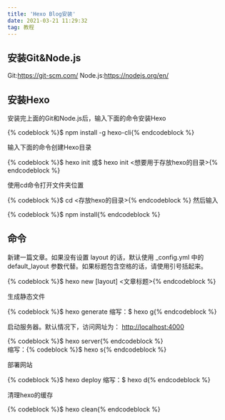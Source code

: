 ```yaml
---
title: 'Hexo Blog安装'
date: 2021-03-21 11:29:32
tag: 教程
---
```

<script type="text/javascript"> 
 !function (e, t, a) {function r() {for (var e = 0; e < s.length; e++) s[e].alpha <= 0 ? (t.body.removeChild(s[e].el), s.splice(e, 1)) : (s[e].y--, s[e].scale += .004, s[e].alpha -= .013, s[e].el.style.cssText = "left:" + s[e].x + "px;top:" + s[e].y + "px;opacity:" + s[e].alpha + ";transform:scale(" + s[e].scale + "," + s[e].scale + ") rotate(45deg);background:" + s[e].color + ";z-index:99999");requestAnimationFrame(r)}function n() {var t = "function" == typeof e.onclick && e.onclick;e.onclick = function (e) {t && t(), o(e)}}function o(e) {var a = t.createElement("div");a.className = "heart", s.push({el: a,x: e.clientX - 5,y: e.clientY - 5,scale: 1,alpha: 1,color: c()}), t.body.appendChild(a)}function i(e) {var a = t.createElement("style");a.type = "text/css";try {a.appendChild(t.createTextNode(e))} catch (t) {a.styleSheet.cssText = e}t.getElementsByTagName("head")[0].appendChild(a)}function c() {return "rgb(" + ~~(255 * Math.random()) + "," + ~~(255 * Math.random()) + "," + ~~(255 * Math.random()) + ")"}var s = [];e.requestAnimationFrame = e.requestAnimationFrame || e.webkitRequestAnimationFrame || e.mozRequestAnimationFrame || e.oRequestAnimationFrame || e.msRequestAnimationFrame || function (e) {setTimeout(e, 1e3 / 60)}, i(".heart{width: 10px;height: 10px;position: fixed;background: #f00;transform: rotate(45deg);-webkit-transform: rotate(45deg);-moz-transform: rotate(45deg);}.heart:after,.heart:before{content: '';width: inherit;height: inherit;background: inherit;border-radius: 50%;-webkit-border-radius: 50%;-moz-border-radius: 50%;position: fixed;}.heart:after{top: -5px;}.heart:before{left: -5px;}"), n(), r()}(window, document);
</script>
<h2>安装Git&Node.js</h2>
<span>Git:<a href="https://git-scm.com/">https://git-scm.com/</a></span>
<span>Node.js:<a href="https://nodejs.org/en/">https://nodejs.org/en/</a></span>
<h2>安装Hexo</h2>
<span>安装完上面的Git和Node.js后，输入下面的命令安装Hexo</span>
<p>{% codeblock %}$ npm install -g hexo-cli{% endcodeblock %}</p>
<span>输入下面的命令创建Hexo目录</span>
<p>{% codeblock %}$ hexo init
或$ hexo init &lt;想要用于存放hexo的目录&gt;{% endcodeblock %}</p>
<span>使用cd命令打开文件夹位置</span>
<p>{% codeblock %}$ cd &lt;存放hexo的目录&gt;{% endcodeblock %}
<span>然后输入<span>
<p>{% codeblock %}$ npm install{% endcodeblock %}</p>
<h2>命令</h2>
<span>新建一篇文章。如果没有设置 layout 的话，默认使用 _config.yml 中的 default_layout 参数代替。如果标题包含空格的话，请使用引号括起来。</span>
<p>{% codeblock %}$ hexo new [layout] &lt;文章标题&gt;{% endcodeblock %}</p>
<span>生成静态文件</span>
<p>{% codeblock %}$ hexo generate
缩写：$ hexo g{% endcodeblock %}</p>
<span>启动服务器。默认情况下，访问网址为： <a href="http://localhost:4000">http://localhost:4000</a></span>
<p>{% codeblock %}$ hexo server{% endcodeblock %}<br />
缩写：{% codeblock %}$ hexo s{% endcodeblock %}</p>
<span>部署网站</span>
<p>{% codeblock %}$ hexo deploy
缩写：$ hexo d{% endcodeblock %}</p>
<span>清理hexo的缓存</span>
<p>{% codeblock %}$ hexo clean{% endcodeblock %}</p>
